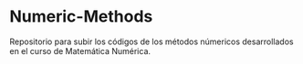 # Numeric-Methods
Repositorio para subir los códigos de los métodos númericos desarrollados en el curso de Matemática Numérica.
